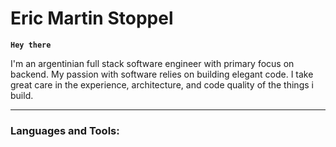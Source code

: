 # Eric Martin Stoppel

**`Hey there`**

I'm an argentinian full stack software engineer with primary focus on backend. My passion with software relies on building elegant code. I take great care in the experience, architecture, and code quality of the things i build. 

---

### Languages and Tools: 

